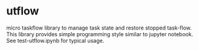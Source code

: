 # utflow
micro taskflow library to manage task state and restore stopped task-flow. This library provides simple programming style similar to jupyter notebook.
See test-utflow.ipynb for typical usage.
